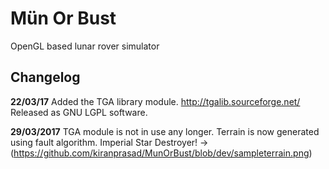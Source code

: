 # Mün Or Bust
OpenGL based lunar rover simulator

## Changelog

**22/03/17** 
Added the TGA library module.
http://tgalib.sourceforge.net/
Released as GNU LGPL software.

**29/03/2017**
TGA module is not in use any longer.
Terrain is now generated using fault algorithm.
Imperial Star Destroyer! -> (https://github.com/kiranprasad/MunOrBust/blob/dev/sampleterrain.png)
